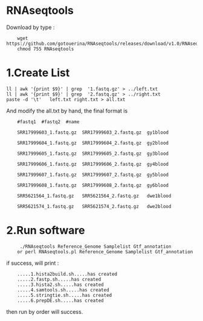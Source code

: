 # RNAseqtools

Download by type :

        wget https://github.com/gotouerina/RNAseqtools/releases/download/v1.0/RNAseqtools
        chmod 755 RNAseqtools

#  1.Create List

    ll | awk '{print $9}' | grep  '1.fastq.gz' > ../left.txt 
    ll | awk '{print $9}' | grep  '2.fastq.gz' > ../right.txt
    paste -d '\t'   left.txt right.txt > all.txt

And modify the all.txt by hand, the final format is 

        #fastq1  #fastq2  #name

        SRR17999603_1.fastq.gz  SRR17999603_2.fastq.gz  gy1blood

        SRR17999604_1.fastq.gz  SRR17999604_2.fastq.gz  gy2blood

        SRR17999605_1.fastq.gz  SRR17999605_2.fastq.gz  gy3blood

        SRR17999606_1.fastq.gz  SRR17999606_2.fastq.gz  gy4blood

        SRR17999607_1.fastq.gz  SRR17999607_2.fastq.gz  gy5blood

        SRR17999608_1.fastq.gz  SRR17999608_2.fastq.gz  gy6blood

        SRR5621564_1.fastq.gz   SRR5621564_2.fastq.gz   dwe1blood

        SRR5621574_1.fastq.gz   SRR5621574_2.fastq.gz   dwe2blood

#    2.Run software

         ./RNAseqtools Reference_Genome Samplelist Gtf_annotation
        or perl RNAseqtools.pl Reference_Genome Samplelist Gtf_annotation

if success, will print :

        .....1.hista2build.sh.....has created
        .....2.fastp.sh.....has created
        .....3.hista2.sh.....has created
        .....4.samtools.sh.....has created
        .....5.stringtie.sh.....has created
        .....6.prepDE.sh.....has created

then run by order will success.
